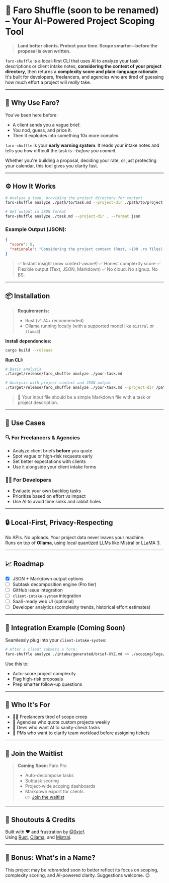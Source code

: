 # 🧠 Faro Shuffle (soon to be renamed) – Your AI-Powered Project Scoping Tool

> **Land better clients. Protect your time. Scope smarter—before the proposal is even written.**

`faro-shuffle` is a local-first CLI that uses AI to analyze your task descriptions or client intake notes, **considering the context of your project directory**, then returns a **complexity score and plain-language rationale**. It's built for developers, freelancers, and agencies who are tired of guessing how much effort a project will *really* take.

---

## 🚀 Why Use Faro?

You've been here before:

- A client sends you a vague brief.
- You nod, guess, and price it.
- Then it explodes into something 10x more complex.

`faro-shuffle` is your **early warning system**. It reads your intake notes and tells you how difficult the task is—*before you commit*.  

Whether you're building a proposal, deciding your rate, or just protecting your calendar, this tool gives you clarity fast.

---

## ⚙️ How It Works

```sh
# Analyze a task, providing the project directory for context
faro-shuffle analyze ./path/to/task.md --project-dir ./path/to/project

# Get output in JSON format
faro-shuffle analyze ./task.md --project-dir . --format json
```

### Example Output (JSON):
```json
{
  "score": 8,
  "rationale": "Considering the project context (Rust, ~100 .rs files), adding this feature requires significant changes to the core engine and API layers, making it complex."
}
```

> ✅ Instant insight (now context-aware!)
> ✅ Honest complexity score
> ✅ Flexible output (Text, JSON, Markdown)
> ✅ No cloud. No signup. No BS.

---

## 📦 Installation

> **Requirements:**  
> - Rust (v1.74+ recommended)  
> - Ollama running locally (with a supported model like `mistral` or `llama3`)  

**Install dependencies:**
```sh
cargo build --release
```

**Run CLI:**
```sh
# Basic analysis
./target/release/faro_shuffle analyze ./your-task.md

# Analysis with project context and JSON output
./target/release/faro_shuffle analyze ./your-task.md --project-dir /path/to/your/project --format json
```

> 📝 Your input file should be a simple Markdown file with a task or project description.

---

## 💼 Use Cases

### 🔍 For Freelancers & Agencies
- Analyze client briefs **before** you quote
- Spot vague or high-risk requests early
- Set better expectations with clients
- Use it alongside your client intake forms

### 🧑‍💻 For Developers
- Evaluate your own backlog tasks
- Prioritize based on effort vs impact
- Use AI to avoid time sinks and rabbit holes

---

## 🔒 Local-First, Privacy-Respecting

No APIs. No uploads. Your project data never leaves your machine.  
Runs on top of **Ollama**, using local quantized LLMs like Mistral or LLaMA 3.

---

## 📈 Roadmap

- [x] JSON + Markdown output options
- [ ] Subtask decomposition engine (Pro tier)
- [ ] GitHub issue integration
- [ ] `client-intake-system` integration
- [ ] SaaS-ready web UI (optional)
- [ ] Developer analytics (complexity trends, historical effort estimates)

---

## 🧪 Integration Example (Coming Soon)

Seamlessly plug into your `client-intake-system`:

```bash
# After a client submits a form:
faro-shuffle analyze ./intake/generated/brief-XYZ.md >> ./scoping/logs/report-XYZ.txt
```

Use this to:
- Auto-score project complexity
- Flag high-risk proposals
- Prep smarter follow-up questions

---

## 👥 Who It's For

- 🧑‍💻 Freelancers tired of scope creep
- 🏢 Agencies who quote custom projects weekly
- 🧠 Devs who want AI to sanity-check tasks
- 🧩 PMs who want to clarify team workload before assigning tickets

---

## 💬 Join the Waitlist

> **Coming Soon:** Faro Pro  
> - Auto-decompose tasks  
> - Subtask scoring  
> - Project-wide scoping dashboards  
> - Markdown export for clients  
> 👉 [Join the waitlist](#)

---

## 📣 Shoutouts & Credits

Built with ❤️ and frustration by [@0xjcf](https://github.com/0xjcf).  
Using [Rust](https://www.rust-lang.org/), [Ollama](https://ollama.com), and [Mistral](https://mistral.ai).

---

## 🧠 Bonus: What's in a Name?

This project may be rebranded soon to better reflect its focus on scoping, complexity scoring, and AI-powered clarity. Suggestions welcome. 😉 